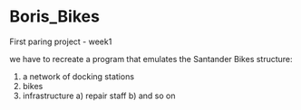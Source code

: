 # Boris_Bikes

First paring project - week1

we have to recreate a program that emulates the Santander Bikes structure:

1. a network of docking stations
2. bikes
3. infrastructure
   a) repair staff
   b) and so on
